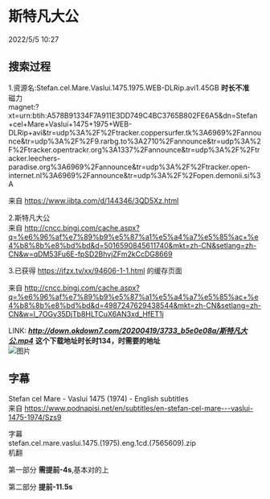 # 斯特凡大公
2022/5/5 10:27  

## 搜索过程
1.资源名:Stefan.cel.Mare.Vaslui.1475.1975.WEB-DLRip.avi1.45GB   **时长不准**    
磁力  
magnet:?xt=urn:btih:A578B91334F7A911E3DD749C4BC3765B802FE6A5&dn=Stefan+cel+Mare+Vaslui+1475+1975+WEB-DLRip+avi&tr=udp%3A%2F%2Ftracker.coppersurfer.tk%3A6969%2Fannounce&tr=udp%3A%2F%2F9.rarbg.to%3A2710%2Fannounce&tr=udp%3A%2F%2Ftracker.opentrackr.org%3A1337%2Fannounce&tr=udp%3A%2F%2Ftracker.leechers-paradise.org%3A6969%2Fannounce&tr=udp%3A%2F%2Ftracker.open-internet.nl%3A6969%2Fannounce&tr=udp%3A%2F%2Fopen.demonii.si%3A

来自 <https://www.iibta.com/d/144346/3QD5Xz.html> 

2.斯特凡大公    
来自 <http://cncc.bingj.com/cache.aspx?q=%e6%96%af%e7%89%b9%e5%87%a1%e5%a4%a7%e5%85%ac+%e4%b8%8b%e8%bd%bd&d=5016590845611740&mkt=zh-CN&setlang=zh-CN&w=qDM53Fu6E-fpSD2BhvjZFm2kCcDG8669>

3.已获得 https://jfzx.tv/xx/94606-1-1.html 的缓存页面

来自 <http://cncc.bingj.com/cache.aspx?q=%e6%96%af%e7%89%b9%e5%87%a1%e5%a4%a7%e5%85%ac+%e4%b8%8b%e8%bd%bd&d=4987247629438544&mkt=zh-CN&setlang=zh-CN&w=l_7OGy35DjTb8HLTCuX6AN3xd_HfET1j> 

LINK: ***http://down.okdown7.com/20200419/3733_b5e0e08a/斯特凡大公.mp4***     **这个下载地址时长时134，时需要的地址**  
![图片](https://user-images.githubusercontent.com/84896436/166855434-582ee012-c730-4d36-bae5-a479037eb5d9.png)

## 字幕 
Stefan cel Mare - Vaslui 1475 (1974) - English subtitles  
来自 <https://www.podnapisi.net/en/subtitles/en-stefan-cel-mare---vaslui-1475-1974/Szs9>   

字幕  
stefan.cel.mare.vaslui.1475.(1975).eng.1cd.(7565609).zip  
机翻  

第一部分  **需提前-4s**,基本对的上

第二部分  **提前-11.5s**



